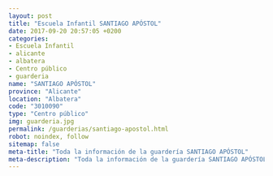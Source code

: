 ```yaml
---
layout: post
title: "Escuela Infantil SANTIAGO APÓSTOL"
date: 2017-09-20 20:57:05 +0200
categories:
- Escuela Infantil
- alicante
- albatera
- Centro público
- guarderia
name: "SANTIAGO APÓSTOL"
province: "Alicante"
location: "Albatera"
code: "3010090"
type: "Centro público"
img: guarderia.jpg
permalink: /guarderias/santiago-apostol.html
robot: noindex, follow
sitemap: false
meta-title: "Toda la información de la guardería SANTIAGO APÓSTOL"
meta-description: "Toda la información de la guardería SANTIAGO APÓSTOL"
---
```

